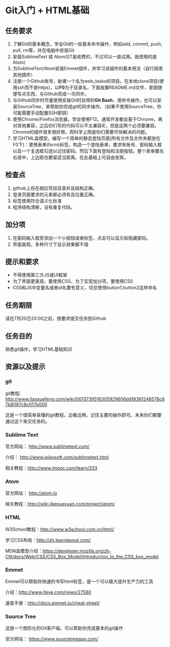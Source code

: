 # Git入门 + HTML基础

## 任务要求
1. 了解Git的基本概念，学会Git的一些基本命令操作，例如add, commit, push, pull, rm等，并在电脑中安装Git
2. 安装SublimeText 或 Atom(ST是收费的，不过可以一直试用。我使用的是Atom)
3. 为SublimeText/Atom安装Emmet插件，并学习该插件的基本用法（自行探索其他插件）
4. 注册一个Github账号，新建一个名为web_tasks的项目。在本地clone项目(使用ssh而不是https)，以**F0**为子目录名，下面放置README.md文件，里面随便写点东西，与Github完成一次同步。
5. 与Github同步时尽量使用安装Git时自带的**Git Bash**，用命令操作，也可以安装SourceTree，来帮助你完成git的同步操作。（如果不使用SourceTree，你可能需要手动配置SSH密钥）
6. 使用Chrome/Firefox浏览器，学会使用F12。通常开发都会基于Chrome，再对其他兼容，之后你们写的代码可以不太兼容IE，但是这两个必须要兼容。Chrome的插件很多很好用，而科学上网是你们需要尽快解决的问题。
7. 学习HTML盒模型，编写一个简单的静态登陆页面(所有文件及文件夹都放在F0下)：使用表单(form)标签，构造一个登陆表单，要求有账号、密码输入框以及一个复选框勾选以记住密码。然后下面有登陆和注册按钮。整个表单要左右居中，上边距也要留适当距离。在此基础上可自由发挥。

## 检查点
1. github上存在相应项目目录并且结构正确。
2. 登录页面要求的元素都必须有且位置正确。
3. 标签使用符合语义化标准
4. 程序结构清晰，没有重复代码。

## 加分项
1. 在密码输入框旁添加一个小按钮或者标签，点击可以显示和隐藏密码。
2. 界面美观，多种尺寸下显示效果都不错

## 提示和要求
- 不得使用第三方JS或UI框架
- 为了界面更美观，要使用CSS，为了实现加分项，要使用CSS
- CSS和JS中变量名或者id名要有意义，切忌使用button1,button2这样命名

## 任务期限
请在7月20日20:00之前，按要求提交任务到Github

## 任务目的
熟悉git操作，学习HTML基础知识

## 资源以及提示
### git
git教程:  http://www.liaoxuefeng.com/wiki/0013739516305929606dd18361248578c67b8067c8c017b000

这是一个很简单易懂的git教程，边看边用，记住主要的操作即可。未来你们都要通过这个来交任务的。

### Sublime Text
官方网站： http://www.sublimetext.com/

介绍： http://www.iplaysoft.com/sublimetext.html

相关教程：http://www.imooc.com/learn/333

### Atom
官方网站： http://atom.io

相关教程：http://wiki.jikexueyuan.com/project/atom/

### HTML
W3School教程：http://www.w3school.com.cn/html/

学习CSS布局：http://zh.learnlayout.com/

MDN盒模型介绍：https://developer.mozilla.org/zh-CN/docs/Web/CSS/CSS_Box_Model/Introduction_to_the_CSS_box_model

### Emmet
Emmet可以帮助你快速的书写html标签，是一个可以极大提升生产力的工具

介绍：http://www.iteye.com/news/27580

速查手册：http://docs.emmet.io/cheat-sheet/

### Source Tree
这是一个图形化的Git客户端，可以帮助你完成基本的git操作

官方网站： https://www.sourcetreeapp.com/
